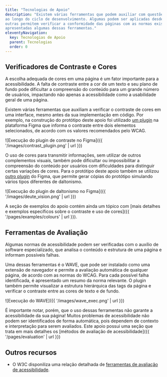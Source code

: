 ```yaml
---
title: "Tecnologias de Apoio"
description: "Existem várias ferramentas que podem auxiliar com questões de acessibilidade
ao longo do ciclo de desenvolvimento. Algumas podem ser aplicadas desde o protótipo da interface,
outras permitem verificar a conformidade das páginas com as normas existentes. A seguir serão
apresentadas algumas dessas ferramentas."
eleventyNavigation:
  key: Tecnologias de Apoio
  parent: Tecnologias
  order: 0
---
```


## Verificadores de Contraste e Cores

A escolha adequada de cores em uma página é um fator importante para a acessibilidade. A falta de
contraste entre a cor de um texto e seu plano de fundo pode dificultar a compreensão do conteúdo
para um grande número de usuários, impactando não apenas a acessibilidade como a usabilidade geral de
uma página.

Existem várias ferramentas que auxiliam a verificar o contraste de cores em uma interface, mesmo
antes da sua implementação em código. Por exemplo, na construção do protótipo deste apoio foi utilizado [um plugin](https://www.figma.com/community/plugin/734693888346260052) na plataforma Figma que informa o contraste entre dois elementos selecionados, de acordo com os valores recomendados pelo WCAG.

![Execução do plugin de contraste no Figma]({{ '/images/contrast_plugin.png' | url }})


O uso de cores para transmitir informações, sem utilizar de outros complementos visuais,
também pode dificultar ou impossibilitar a compreensão do conteúdo por usuários com dificuldades
para distinguir certas variações de cores. Para o protótipo deste apoio também se utilizou [outro plugin](https://www.figma.com/community/plugin/733343906244951586/Color-Blind) do Figma, que permite gerar cópias do protótipo simulando vários tipos diferentes de daltonismo.

![Execução do plugin de daltonismo no Figma]({{ '/images/deute_vision.png' | url }})


A seção de exemplos do apoio contém ainda um tópico com [mais detalhes e exemplos específicos sobre o contraste e uso de cores]({{ '/pages/examples/colours' | url }}).

## Ferramentas de Avaliação

Algumas normas de acessibilidade podem ser verificadas com o auxílio de software especializado,
que analisa o conteúdo e estrutura de uma página e informam possíveis falhas.

Uma dessas ferramentas é o WAVE, que pode ser instalado como uma extensão de navegador e permite a
avaliação automática de qualquer página, de acordo com as normas do WCAG. Para cada possível falha
identificada, é apresentado um resumo da norma relevante. O plugin também permite visualizar
a estrutura hierárquica das tags da página e verificar o contraste entre as cores de texto e de fundo.

![Execução do WAVE]({{ '/images/wave_exec.png' | url }})

É importante notar, porém, que o uso dessas ferramentas não garante a acessibilidade da sua página!
Muitos problemas de acessibilidade não podem ser identificados de forma automática, pois dependem de contexto e interpretação para serem avaliados. Este apoio possui uma seção que trata em mais detalhes os [métodos de avaliação de acessibilidade]({{ '/pages/evaluation' | url }})

## Outros recursos

- O W3C disponiliza uma relação detalhada de [ferramentas de avaliação de acessibilidade](https://www.w3.org/WAI/ER/tools/).